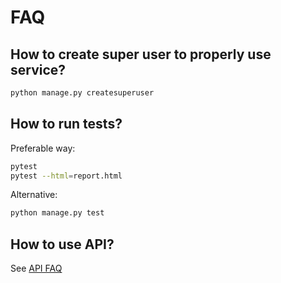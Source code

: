 # FAQ

## How to create super user to properly use service?
```bash
python manage.py createsuperuser
```

## How to run tests?
Preferable way:
```bash
pytest
pytest --html=report.html
```
Alternative:
```bash
python manage.py test
```

## How to use API?
See [API FAQ](./api_faq.md)
